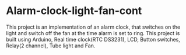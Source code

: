 # Alarm-clock-light-fan-cont
This project is an implementation of an alarm clock, that switches on the light and switch off the fan at the time alarm is set to ring. This project is built using Arduino, Real time clock(RTC DS3231), LCD, Button switches, Relay(2 channel), Tube light and Fan.
